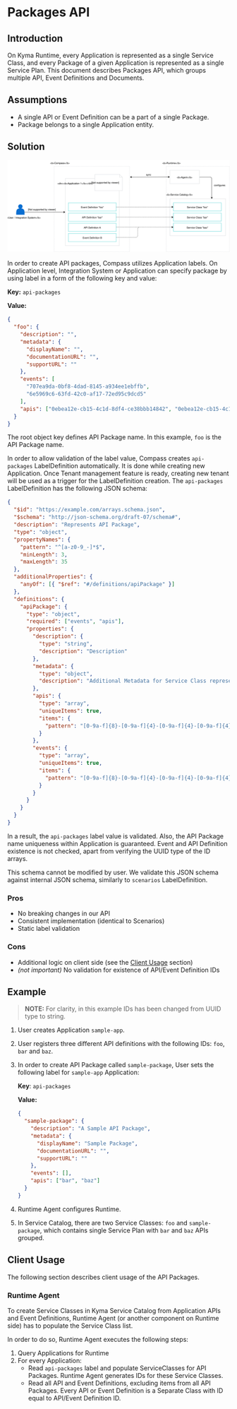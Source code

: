 # Packages API

## Introduction

On Kyma Runtime, every Application is represented as a single Service Class, and every Package of a given Application is represented as a single Service Plan. This document describes Packages API, which groups multiple API, Event Definitions and Documents.

## Assumptions
- A single API or Event Definition can be a part of a single Package.
- Package belongs to a single Application entity.





















## Solution

![API Packages Diagram](./assets/api-packages.svg)

In order to create API packages, Compass utilizes Application labels. On Application level, Integration System or Application can specify package by using label in a form of the following key and value:

**Key:** `api-packages`

**Value:**

```json
{
  "foo": {
    "description": "",
    "metadata": {
      "displayName": "",
      "documentationURL": "",
      "supportURL": ""
    },
    "events": [
      "707ea9da-0bf8-4dad-8145-a934ee1ebffb",
      "6e5969c6-63fd-42c0-af17-72ed95c9dcd5"
    ],
    "apis": ["0ebea12e-cb15-4c1d-8df4-ce38bbb14842", "0ebea12e-cb15-4c1d-8df4-ce38bbb14842"]
  }
}
```

The root object key defines API Package name. In this example, `foo` is the API Package name.

In order to allow validation of the label value, Compass creates `api-packages` LabelDefinition automatically. It is done while creating new Application. Once Tenant management feature is ready, creating new tenant will be used as a trigger for the LabelDefinition creation.
The `api-packages` LabelDefinition has the following JSON schema:

```json
{
  "$id": "https://example.com/arrays.schema.json",
  "$schema": "http://json-schema.org/draft-07/schema#",
  "description": "Represents API Package",
  "type": "object",
  "propertyNames": {
    "pattern": "^[a-z0-9_-]*$",
    "minLength": 3,
    "maxLength": 35
  },
  "additionalProperties": {
    "anyOf": [{ "$ref": "#/definitions/apiPackage" }]
  },
  "definitions": {
    "apiPackage": {
      "type": "object",
      "required": ["events", "apis"],
      "properties": {
        "description": {
          "type": "string",
          "description": "Description"
        },
        "metadata": {
          "type": "object",
          "description": "Additional Metadata for Service Class representation"
        },
        "apis": {
          "type": "array",
          "uniqueItems": true,
          "items": {
            "pattern": "[0-9a-f]{8}-[0-9a-f]{4}-[0-9a-f]{4}-[0-9a-f]{4}-[0-9a-f]{12}"
          }
        },
        "events": {
          "type": "array",
          "uniqueItems": true,
          "items": {
            "pattern": "[0-9a-f]{8}-[0-9a-f]{4}-[0-9a-f]{4}-[0-9a-f]{4}-[0-9a-f]{12}"
          }
        }
      }
    }
  }
}
```

In a result, the `api-packages` label value is validated. Also, the API Package name uniqueness within Application is guaranteed. Event and API Definition existence is not checked, apart from verifying the UUID type of the ID arrays.

This schema cannot be modified by user. We validate this JSON schema against internal JSON schema, similarly to `scenarios` LabelDefinition.


### Pros

- No breaking changes in our API
- Consistent implementation (identical to Scenarios)
- Static label validation

### Cons

- Additional logic on client side (see the [Client Usage](#client-usage) section)
- _(not important)_ No validation for existence of API/Event Definition IDs

## Example

> **NOTE:** For clarity, in this example IDs has been changed from UUID type to string.

1. User creates Application `sample-app`.
1. User registers three different API definitions with the following IDs: `foo`, `bar` and `baz`.
1. In order to create API Package called `sample-package`, User sets the following label for `sample-app` Application:

   **Key**: `api-packages`

   **Value:**

   ```json
   {
     "sample-package": {
       "description": "A Sample API Package",
       "metadata": {
         "displayName": "Sample Package",
         "documentationURL": "",
         "supportURL": ""
       },
       "events": [],
       "apis": ["bar", "baz"]
     }
   }
   ```

1. Runtime Agent configures Runtime.
1. In Service Catalog, there are two Service Classes: `foo` and `sample-package`, which contains single Service Plan with `bar` and `baz` APIs grouped.

## Client Usage

The following section describes client usage of the API Packages.

### Runtime Agent

To create Service Classes in Kyma Service Catalog from Application APIs and Event Definitions, Runtime Agent (or another component on Runtime side) has to populate the Service Class list.

In order to do so, Runtime Agent executes the following steps:

1. Query Applications for Runtime
1. For every Application:
   - Read `api-packages` label and populate ServiceClasses for API Packages. Runtime Agent generates IDs for these Service Classes.
   - Read all API and Event Definitions, excluding items from all API Packages. Every API or Event Definition is a Separate Class with ID equal to API/Event Definition ID.


